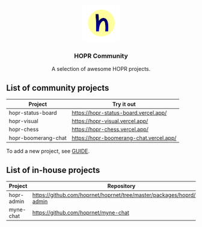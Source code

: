 <!-- INTRODUCTION -->
<p align="center">
  <a href="https://hoprnet.org" target="_blank" rel="noopener noreferrer">
    <img width="100" src="https://github.com/hoprnet/hopr-assets/blob/master/v1/logo/hopr_logo_padded.png?raw=true" alt="HOPR Logo">
  </a>
  
  <!-- Title Placeholder -->
  <h3 align="center">HOPR Community</h3>
  <p align="center">
    A selection of awesome HOPR projects.
  </p>
</p>

## List of community projects

| Project             | Try it out                              |
| ------------------- | --------------------------------------- |
| hopr-status-board   | https://hopr-status-board.vercel.app/   |
| hopr-visual         | https://hopr-visual.vercel.app/         |
| hopr-chess          | https://hopr-chess.vercel.app/          |
| hopr-boomerang-chat | https://hopr-boomerang-chat.vercel.app/ |

To add a new project, see [GUIDE](./ADMIN_GUIDE.md).

## List of in-house projects

| Project    | Repository                                                               |
| ---------- | ------------------------------------------------------------------------ |
| hopr-admin | https://github.com/hoprnet/hoprnet/tree/master/packages/hoprd/hopr-admin |
| myne-chat  | https://github.com/hoprnet/myne-chat                                     |
